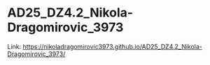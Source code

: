 # AD25_DZ4.2_Nikola-Dragomirovic_3973

Link: https://nikoladragomirovic3973.github.io/AD25_DZ4.2_Nikola-Dragomirovic_3973/
